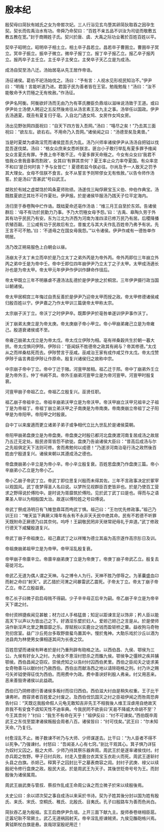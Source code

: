 # 殷本纪

殷契母曰简狄有娀氏之女为帝喾次妃。三人行浴见玄鸟堕其卵简狄取吞之因孕生契。契长而佐禹治水有功。帝舜乃命契曰：“百姓不亲五品不训汝为司徒而敬敷五教五教在宽。”封于商赐姓子氏。契兴於唐、虞、大禹之际功业著於百姓百姓以平。

契卒子昭明立。昭明卒子相土立。相土卒子昌若立。昌若卒子曹圉立。曹圉卒子冥立。冥卒子振立。振卒子微立。微卒子报丁立。报丁卒子报乙立。报乙卒子报丙立。报丙卒子主壬立。主壬卒子主癸立。主癸卒子天乙立是为成汤。

成汤自契至汤八迁。汤始居亳从先王居作帝诰。

汤征诸侯。葛伯不祀汤始伐之。汤曰：“予有言：人视水见形视民知治不。”伊尹曰：“明哉！言能听道乃进。君国子民为善者皆在王官。勉哉勉哉！”汤曰：“汝不能敬命予大罚殛之无有攸赦。”作汤征。

伊尹名阿衡。阿衡欲奸汤而无由乃为有莘氏媵臣负鼎俎以滋味说汤致于王道。或曰伊尹处士汤使人聘迎之五反然後肯往从汤言素王及九主之事。汤举任以国政。伊尹去汤適夏。既丑有夏复归于亳。入自北门遇女鸠、女房作女鸠女房。

汤出见野张网四面祝曰：“自天下四方皆入吾网。”汤曰：“嘻尽之矣！”乃去其三面祝曰：“欲左左。欲右右。不用命乃入吾网。”诸侯闻之曰：“汤德至矣及禽兽。”

当是时夏桀为虐政淫荒而诸侯昆吾氏为乱。汤乃兴师率诸侯伊尹从汤汤自把钺以伐昆吾遂伐桀。汤曰：“格女众庶来女悉听朕言。匪台小子敢行举乱有夏多罪予维闻女众言夏氏有罪。予畏上帝不敢不正。今夏多罪天命殛之。今女有众女曰‘我君不恤我众舍我啬事而割政’。女其曰‘有罪其柰何’？夏王率止众力率夺夏国。有众率怠不和曰‘是日何时丧？予与女皆亡’！夏德若兹今朕必往。尔尚及予一人致天之罚予其大理女。女毋不信朕不食言。女不从誓言予则帑僇女无有攸赦。”以告令师作汤誓。於是汤曰“吾甚武”号曰武王。

桀败於有娀之虚桀饹於鸣条夏师败绩。汤遂伐三飐俘厥宝玉义伯、仲伯作典宝。汤既胜夏欲迁其社不可作夏社。伊尹报。於是诸侯毕服汤乃践天子位平定海内。

汤归至于泰卷陶中纻作诰。既绌夏命还亳作汤诰：“维三月王自至於东郊。告诸侯群后：‘毋不有功於民勤力乃事。予乃大罚殛女毋予怨。’曰：‘古禹、皋陶久劳于外其有功乎民民乃有安。东为江北为济西为河南为淮四渎已修万民乃有居。后稷降播农殖百穀。三公咸有功于民故后有立。昔蚩尤与其大夫作乱百姓帝乃弗予有状。先王言不可不勉。’曰：‘不道毋之在国女毋我怨。’”以令诸侯。伊尹作咸有一德咎单作明居。

汤乃改正朔易服色上白朝会以昼。

汤崩太子太丁未立而卒於是乃立太丁之弟外丙是为帝外丙。帝外丙即位三年崩立外丙之弟中壬是为帝中壬。帝中壬即位四年崩伊尹乃立太丁之子太甲。太甲成汤適长孙也是为帝太甲。帝太甲元年伊尹作伊训作肆命作徂后。

帝太甲既立三年不明暴虐不遵汤法乱德於是伊尹放之於桐宫。三年伊尹摄行政当国以朝诸侯。

帝太甲居桐宫三年悔过自责反善於是伊尹乃迎帝太甲而授之政。帝太甲修德诸侯咸归殷百姓以宁。伊尹嘉之乃作太甲训三篇襃帝太甲称太宗。

太宗崩子沃丁立。帝沃丁之时伊尹卒。既葬伊尹於亳咎单遂训伊尹事作沃丁。

沃丁崩弟太庚立是为帝太庚。帝太庚崩子帝小甲立。帝小甲崩弟雍己立是为帝雍己。殷道衰诸侯或不至。

帝雍己崩弟太戊立是为帝太戊。帝太戊立伊陟为相。亳有祥桑穀共生於朝一暮大拱。帝太戊惧问伊陟。伊陟曰：“臣闻妖不胜德帝之政其有阙与？帝其修德。”太戊从之而祥桑枯死而去。伊陟赞言于巫咸。巫咸治王家有成作咸艾作太戊。帝太戊赞伊陟于庙言弗臣伊陟让作原命。殷复兴诸侯归之故称中宗。

中宗崩子帝中丁立。帝中丁迁于隞。河亶甲居相。祖乙迁于邢。帝中丁崩弟外壬立是为帝外壬。仲丁书阙不具。帝外壬崩弟河亶甲立是为帝河亶甲。河亶甲时殷复衰。

河亶甲崩子帝祖乙立。帝祖乙立殷复兴。巫贤任职。

祖乙崩子帝祖辛立。帝祖辛崩弟沃甲立是为帝沃甲。帝沃甲崩立沃甲兄祖辛之子祖丁是为帝祖丁。帝祖丁崩立弟沃甲之子南庚是为帝南庚。帝南庚崩立帝祖丁之子阳甲是为帝阳甲。帝阳甲之时殷衰。

自中丁以来废適而更立诸弟子弟子或争相代立比九世乱於是诸侯莫朝。

帝阳甲崩弟盘庚立是为帝盘庚。帝盘庚之时殷已都河北盘庚渡河南复居成汤之故居乃五迁无定处。殷民咨胥皆怨不欲徙。盘庚乃告谕诸侯大臣曰：“昔高后成汤与尔之先祖俱定天下法则可修。舍而弗勉何以成德！”乃遂涉河南治亳行汤之政然後百姓由宁殷道复兴。诸侯来朝以其遵成汤之德也。

帝盘庚崩弟小辛立是为帝小辛。帝小辛立殷复衰。百姓思盘庚乃作盘庚三篇。帝小辛崩弟小乙立是为帝小乙。

帝小乙崩子帝武丁立。帝武丁即位思复兴殷而未得其佐。三年不言政事决定於冢宰以观国风。武丁夜梦得圣人名曰说。以梦所见视群臣百吏皆非也。於是乃使百工营求之野得说於傅险中。是时说为胥靡筑於傅险。见於武丁武丁曰是也。得而与之语果圣人举以为相殷国大治。故遂以傅险姓之号曰傅说。

帝武丁祭成汤明日有飞雉登鼎耳而呴武丁惧。祖己曰：“王勿忧先修政事。”祖己乃训王曰：“唯天监下典厥义降年有永有不永非天夭民中绝其命。民有不若德不听罪天既附命正厥德乃曰其奈何。呜呼！王嗣敬民罔非天继常祀毋礼于弃道。”武丁修政行德天下咸驩殷道复兴。

帝武丁崩子帝祖庚立。祖己嘉武丁之以祥雉为德立其庙为高宗遂作高宗肜日及训。

帝祖庚崩弟祖甲立是为帝甲。帝甲淫乱殷复衰。

帝甲崩子帝廪辛立。帝廪辛崩弟庚丁立是为帝庚丁。帝庚丁崩子帝武乙立。殷复去亳徙河北。

帝武乙无道为偶人谓之天神。与之博令人为行。天神不胜乃僇辱之。为革囊盛血卬而射之命曰“射天”。武乙猎於河渭之间暴雷武乙震死。子帝太丁立。帝太丁崩子帝乙立。帝乙立殷益衰。

帝乙长子曰微子启启母贱不得嗣。少子辛辛母正后辛为嗣。帝乙崩子辛立是为帝辛天下谓之纣。

帝纣资辨捷疾闻见甚敏；材力过人手格猛兽；知足以距谏言足以饰非；矜人臣以能高天下以声以为皆出己之下。好酒淫乐嬖於妇人。爱妲己妲己之言是从。於是使师涓作新淫声北里之舞靡靡之乐。厚赋税以实鹿台之钱而盈钜桥之粟。益收狗马奇物充仞宫室。益广沙丘苑台多取野兽蜚鸟置其中。慢於鬼神。大勣乐戏於沙丘以酒为池县肉为林使男女倮相逐其间为长夜之饮。

百姓怨望而诸侯有畔者於是纣乃重刑辟有砲格之法。以西伯昌、九侯、鄂侯为三公。九侯有好女入之纣。九侯女不憙淫纣怒杀之而醢九侯。鄂侯争之彊辨之疾并脯鄂侯。西伯昌闻之窃叹。崇侯虎知之以告纣纣囚西伯羑里。西伯之臣闳夭之徒求美女奇物善马以献纣纣乃赦西伯。西伯出而献洛西之地以请除砲格之刑。纣乃许之赐弓矢斧钺使得征伐为西伯。而用费中为政。费中善谀好利殷人弗亲。纣又用恶来。恶来善毁谗诸侯以此益疏。

西伯归乃阴修德行善诸侯多叛纣而往归西伯。西伯滋大纣由是稍失权重。王子比干谏弗听。商容贤者百姓爱之纣废之。及西伯伐饥国灭之纣之臣祖伊闻之而咎周恐奔告纣曰：“天既讫我殷命假人元龟无敢知吉非先王不相我後人维王淫虐用自绝故天弃我不有安食不虞知天性不迪率典。今我民罔不欲丧曰‘天曷不降威大命胡不至’？今王其柰何？”纣曰：“我生不有命在天乎！”祖伊反曰：“纣不可谏矣。”西伯既卒周武王之东伐至盟津诸侯叛殷会周者八百。诸侯皆曰：“纣可伐矣。”武王曰：“尔未知天命。”乃复归。

纣愈淫乱不止。微子数谏不听乃与大师、少师谋遂去。比干曰：“为人臣者不得不以死争。”乃强谏纣。纣怒曰：“吾闻圣人心有七窍。”剖比干观其心。箕子惧乃详狂为奴纣又囚之。殷之大师、少师乃持其祭乐器奔周。周武王於是遂率诸侯伐纣。纣亦兵距之牧野。甲子日纣兵败。纣走入登鹿台衣其宝玉衣赴火而死。周武王遂斩纣头县之白旗。杀妲己。释箕子之囚封比干之墓表商容之闾。封纣子武庚、禄父以续殷祀令修行盘庚之政。殷民大说。於是周武王为天子。其後世贬帝号号为王。而封殷後为诸侯属周。

周武王崩武庚与管叔、蔡叔作乱成王命周公诛之而立微子於宋以续殷後焉。

太史公曰：余以颂次契之事自成汤以来采於书诗。契为子姓其後分封以国为姓有殷氏、来氏、宋氏、空桐氏、稚氏、北殷氏、目夷氏。孔子曰殷路车为善而色尚白。

简狄吞乙是为殷祖。玄王启商伊尹负俎。上开三面下献九主。旋师泰卷继相臣扈。迁嚣圮耿不常厥土。武乙无道祸因射天。帝辛淫乱拒谏贼贤。九侯见醢砲格兴焉。黄钺斯杖白旗是悬。哀哉琼室殷祀用迁！

